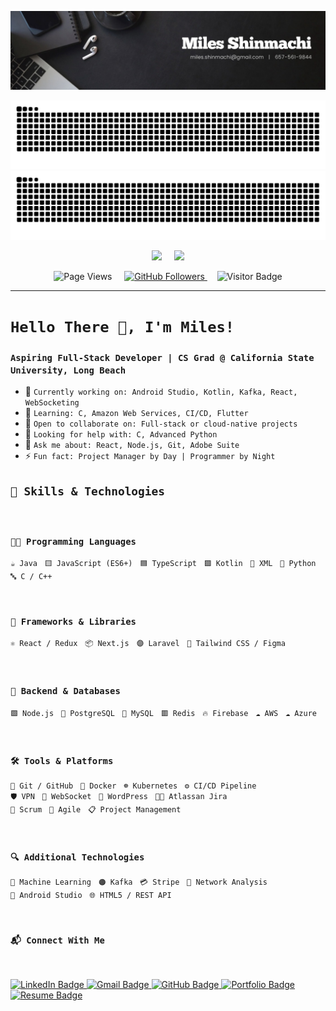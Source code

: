 ![logo](https://github.com/miles-akio/miles-akio/blob/main/miles.jpg)

<div align="center">

![github contribution grid snake animation](https://raw.githubusercontent.com/shahradelahi/shahradelahi/output/github-contribution-grid-snake-dark.svg#gh-dark-mode-only)
![github contribution grid snake animation](https://raw.githubusercontent.com/shahradelahi/shahradelahi/output/github-contribution-grid-snake.svg#gh-light-mode-only)

</div>

<p align="center">
  <img src="https://github-readme-stats.vercel.app/api/top-langs/?username=miles-akio&theme=radical&show_icons=true&include_all_commits=true" height="200" />
  &nbsp; &nbsp;
  <img src="https://github-readme-stats.vercel.app/api?username=miles-akio&theme=radical&show_icons=true&count_private=true" height="200" />
</p>

<p align="center">
  <img src="https://rushter.com/counter.svg" alt="Page Views" />
  &nbsp; &nbsp;
  <a href="https://github.com/miles-akio">
    <img src="https://img.shields.io/github/followers/miles-akio?label=Follow&style=social" alt="GitHub Followers" />
  </a>
  &nbsp; &nbsp;
  <img src="https://visitor-badge.laobi.icu/badge?page_id=miles-akio.miles-akio" alt="Visitor Badge" />
</p>

---

# `Hello There 👋, I'm Miles!`
### `Aspiring Full-Stack Developer | CS Grad @ California State University, Long Beach`



- 🔭 `Currently working on: Android Studio, Kotlin, Kafka, React, WebSocketing`
- 🌱 `Learning: C, Amazon Web Services, CI/CD, Flutter`
- 👯 `Open to collaborate on: Full-stack or cloud-native projects`
- 🤝 `Looking for help with: C, Advanced Python`
- 💬 `Ask me about: React, Node.js, Git, Adobe Suite`
- ⚡ `Fun fact: Project Manager by Day | Programmer by Night`


## `🧠 Skills & Technologies`


</br>

### `👨‍💻 Programming Languages`

`☕ Java` &nbsp; `🟨 JavaScript (ES6+)` &nbsp; `🟦 TypeScript` &nbsp; 
`🟪 Kotlin`  &nbsp; `📄 XML` &nbsp; `🐍 Python` &nbsp; `🔤 C / C++`

</br>

### `🧩 Frameworks & Libraries`

`⚛️ React / Redux` &nbsp; `📦 Next.js` &nbsp; `🟣 Laravel` &nbsp; `🎨 Tailwind CSS / Figma`

</br>

### `🧱 Backend & Databases`

`🟩 Node.js` &nbsp; `🐘 PostgreSQL` &nbsp; `🐬 MySQL` &nbsp; 
`🟥 Redis`  &nbsp; `🔥 Firebase` &nbsp; `☁️ AWS` &nbsp; `☁️ Azure`

</br>

### `🛠️ Tools & Platforms`

`🐙 Git / GitHub` &nbsp; `🐳 Docker` &nbsp; `☸️ Kubernetes` &nbsp; `⚙️ CI/CD Pipeline`  
`🛡️ VPN` &nbsp; `🔌 WebSocket` &nbsp; `📝 WordPress` &nbsp; `🧑‍💻 Atlassan Jira`  
`📅 Scrum` &nbsp; `🚀 Agile` &nbsp; `📋 Project Management`

</br>

### `🔍 Additional Technologies`

`🧠 Machine Learning` &nbsp; `🟠 Kafka` &nbsp; `💳 Stripe` &nbsp; `📡 Network Analysis`  
`🤖 Android Studio` &nbsp; `🌐 HTML5 / REST API`

</br>

### `📬 Connect With Me` 

</br>
<p align="left"> <a href="https://www.linkedin.com/in/mshinmachi/" target="_blank"> <img src="https://img.shields.io/badge/LinkedIn-blue?logo=linkedin&logoColor=white&style=for-the-badge" alt="LinkedIn Badge" /> </a> <a href="mailto:miles.shinmachi@gmail.com" target="_blank"> <img src="https://img.shields.io/badge/Gmail-red?logo=gmail&logoColor=white&style=for-the-badge" alt="Gmail Badge" /> </a> <a href="https://github.com/miles-akio" target="_blank"> <img src="https://img.shields.io/badge/GitHub-100000?logo=github&logoColor=white&style=for-the-badge" alt="GitHub Badge" /> </a> <a href="https://miles-shinmachi.dev" target="_blank"> <img src="https://img.shields.io/badge/Portfolio-000?logo=vercel&logoColor=white&style=for-the-badge" alt="Portfolio Badge" /> </a> <a href="https://your-resume-link.com" target="_blank"> <img src="https://img.shields.io/badge/Resume-Download-0072b1?style=for-the-badge&logo=adobeacrobatreader&logoColor=white" alt="Resume Badge" /> </a> </p>
</br>
